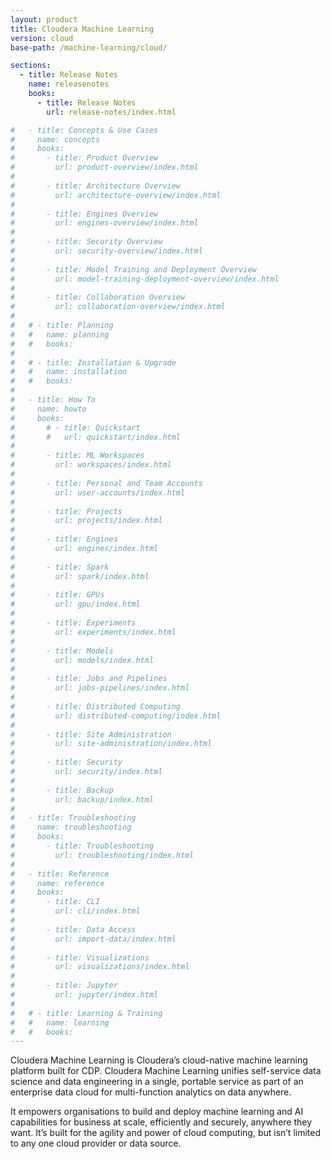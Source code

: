 ```yaml
---
layout: product
title: Cloudera Machine Learning
version: cloud
base-path: /machine-learning/cloud/

sections:
  - title: Release Notes
    name: releasenotes
    books:
      - title: Release Notes
        url: release-notes/index.html

#   - title: Concepts & Use Cases
#     name: concepts
#     books:
#       - title: Product Overview
#         url: product-overview/index.html
#
#       - title: Architecture Overview
#         url: architecture-overview/index.html
#
#       - title: Engines Overview
#         url: engines-overview/index.html
#
#       - title: Security Overview
#         url: security-overview/index.html
#
#       - title: Model Training and Deployment Overview
#         url: model-training-deployment-overview/index.html
#
#       - title: Collaboration Overview
#         url: collaboration-overview/index.html
#
#   # - title: Planning
#   #   name: planning
#   #   books:
#
#   # - title: Installation & Upgrade
#   #   name: installation
#   #   books:
#
#   - title: How To
#     name: howto
#     books:
#       # - title: Quickstart
#       #   url: quickstart/index.html
#
#       - title: ML Workspaces
#         url: workspaces/index.html
#
#       - title: Personal and Team Accounts
#         url: user-accounts/index.html
#
#       - title: Projects
#         url: projects/index.html
#
#       - title: Engines
#         url: engines/index.html
#
#       - title: Spark
#         url: spark/index.html
#
#       - title: GPUs
#         url: gpu/index.html
#
#       - title: Experiments
#         url: experiments/index.html
#
#       - title: Models
#         url: models/index.html
#
#       - title: Jobs and Pipelines
#         url: jobs-pipelines/index.html
#
#       - title: Distributed Computing
#         url: distributed-computing/index.html
#
#       - title: Site Administration
#         url: site-administration/index.html
#
#       - title: Security
#         url: security/index.html
#
#       - title: Backup
#         url: backup/index.html
#
#   - title: Troubleshooting
#     name: troubleshooting
#     books:
#       - title: Troubleshooting
#         url: troubleshooting/index.html
#
#   - title: Reference
#     name: reference
#     books:
#       - title: CLI
#         url: cli/index.html
#
#       - title: Data Access
#         url: import-data/index.html
#
#       - title: Visualizations
#         url: visualizations/index.html
#
#       - title: Jupyter
#         url: jupyter/index.html
#
#   # - title: Learning & Training
#   #   name: learning
#   #   books:
---
```

Cloudera Machine Learning is Cloudera’s cloud-native machine learning
platform built for CDP. Cloudera Machine Learning unifies self-service
data science and data engineering in a single, portable service as part
of an enterprise data cloud for multi-function analytics on data
anywhere.

It empowers organisations to build and deploy machine learning and AI
capabilities for business at scale, efficiently and securely, anywhere
they want. It’s built for the agility and power of cloud computing, but
isn’t limited to any one cloud provider or data source.
